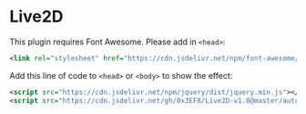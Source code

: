 # Live2D

This plugin requires Font Awesome.
Please add in `<head>`:

````xml
<link rel="stylesheet" href="https://cdn.jsdelivr.net/npm/font-awesome/css/font-awesome.min.css">
````
Add this line of code to `<head>` or `<body>` to show the effect:
````xml
<script src="https://cdn.jsdelivr.net/npm/jquery/dist/jquery.min.js"></script>
<script src="https://cdn.jsdelivr.net/gh/0x3EF8/Live2D-v1.0@master/autoload.js"></script>
````


